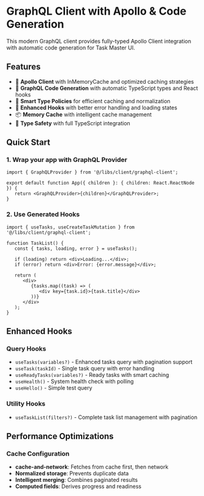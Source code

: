 # GraphQL Client with Apollo & Code Generation

This modern GraphQL client provides fully-typed Apollo Client integration with automatic code generation for Task Master UI.

## Features

- 🚀 **Apollo Client** with InMemoryCache and optimized caching strategies
- 📝 **GraphQL Code Generation** with automatic TypeScript types and React hooks
- 🧠 **Smart Type Policies** for efficient caching and normalization
- 🔄 **Enhanced Hooks** with better error handling and loading states
- 📦 **Memory Cache** with intelligent cache management
- 🎯 **Type Safety** with full TypeScript integration

## Quick Start

### 1. Wrap your app with GraphQL Provider

```tsx
import { GraphQLProvider } from '@/libs/client/graphql-client';

export default function App({ children }: { children: React.ReactNode }) {
   return <GraphQLProvider>{children}</GraphQLProvider>;
}
```

### 2. Use Generated Hooks

```tsx
import { useTasks, useCreateTaskMutation } from '@/libs/client/graphql-client';

function TaskList() {
   const { tasks, loading, error } = useTasks();

   if (loading) return <div>Loading...</div>;
   if (error) return <div>Error: {error.message}</div>;

   return (
      <div>
         {tasks.map((task) => (
            <div key={task.id}>{task.title}</div>
         ))}
      </div>
   );
}
```

## Enhanced Hooks

### Query Hooks

- `useTasks(variables?)` - Enhanced tasks query with pagination support
- `useTask(taskId)` - Single task query with error handling
- `useReadyTasks(variables?)` - Ready tasks with smart caching
- `useHealth()` - System health check with polling
- `useHello()` - Simple test query

### Utility Hooks

- `useTaskList(filters?)` - Complete task list management with pagination

## Performance Optimizations

### Cache Configuration

- **cache-and-network**: Fetches from cache first, then network
- **Normalized storage**: Prevents duplicate data
- **Intelligent merging**: Combines paginated results
- **Computed fields**: Derives progress and readiness
